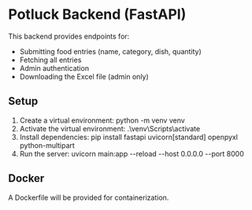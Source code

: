 # Potluck Backend (FastAPI)

This backend provides endpoints for:
- Submitting food entries (name, category, dish, quantity)
- Fetching all entries
- Admin authentication
- Downloading the Excel file (admin only)

## Setup

1. Create a virtual environment:
   python -m venv venv
2. Activate the virtual environment:
   .\venv\Scripts\activate
3. Install dependencies:
   pip install fastapi uvicorn[standard] openpyxl python-multipart
4. Run the server:
   uvicorn main:app --reload --host 0.0.0.0 --port 8000

## Docker
A Dockerfile will be provided for containerization.
